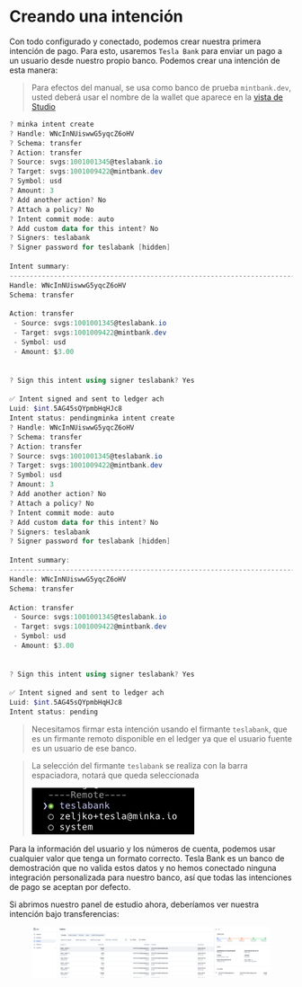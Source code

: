 # Creando una intención

Con todo configurado y conectado, podemos crear nuestra primera intención de pago. Para esto, usaremos `Tesla Bank` para enviar un pago a un usuario desde nuestro propio banco. Podemos crear una intención de esta manera:

> Para efectos del manual, se usa como banco de prueba `mintbank.dev`, usted deberá usar el nombre de la wallet que aparece en la [vista de Studio](../unirse-al-sistema-de-pagos/descripcion-de-vistas.md)

```powershell
? minka intent create
? Handle: WNcInNUiswwG5yqcZ6oHV
? Schema: transfer
? Action: transfer
? Source: svgs:1001001345@teslabank.io
? Target: svgs:1001009422@mintbank.dev
? Symbol: usd
? Amount: 3
? Add another action? No
? Attach a policy? No
? Intent commit mode: auto
? Add custom data for this intent? No
? Signers: teslabank
? Signer password for teslabank [hidden]

Intent summary:
---------------------------------------------------------------------------
Handle: WNcInNUiswwG5yqcZ6oHV
Schema: transfer

Action: transfer
 - Source: svgs:1001001345@teslabank.io
 - Target: svgs:1001009422@mintbank.dev
 - Symbol: usd
 - Amount: $3.00


? Sign this intent using signer teslabank? Yes

✅ Intent signed and sent to ledger ach
Luid: $int.5AG45sQYpmbHqHJc8
Intent status: pendingminka intent create
? Handle: WNcInNUiswwG5yqcZ6oHV
? Schema: transfer
? Action: transfer
? Source: svgs:1001001345@teslabank.io
? Target: svgs:1001009422@mintbank.dev
? Symbol: usd
? Amount: 3
? Add another action? No
? Attach a policy? No
? Intent commit mode: auto
? Add custom data for this intent? No
? Signers: teslabank
? Signer password for teslabank [hidden]

Intent summary:
---------------------------------------------------------------------------
Handle: WNcInNUiswwG5yqcZ6oHV
Schema: transfer

Action: transfer
 - Source: svgs:1001001345@teslabank.io
 - Target: svgs:1001009422@mintbank.dev
 - Symbol: usd
 - Amount: $3.00


? Sign this intent using signer teslabank? Yes

✅ Intent signed and sent to ledger ach
Luid: $int.5AG45sQYpmbHqHJc8
Intent status: pending
```

> Necesitamos firmar esta intención usando el firmante `teslabank`, que es un firmante remoto disponible en el ledger ya que el usuario fuente es un usuario de ese banco.

> La selección del firmante `teslabank` se realiza con la barra espaciadora, notará que queda seleccionada&#x20;
>
> <img src="../../.gitbook/assets/image.png" alt="" data-size="original">



Para la información del usuario y los números de cuenta, podemos usar cualquier valor que tenga un formato correcto. Tesla Bank es un banco de demostración que no valida estos datos y no hemos conectado ninguna integración personalizada para nuestro banco, así que todas las intenciones de pago se aceptan por defecto.

Si abrimos nuestro panel de estudio ahora, deberíamos ver nuestra intención bajo transferencias:

<figure><img src="../../.gitbook/assets/image (33).png" alt=""><figcaption></figcaption></figure>
